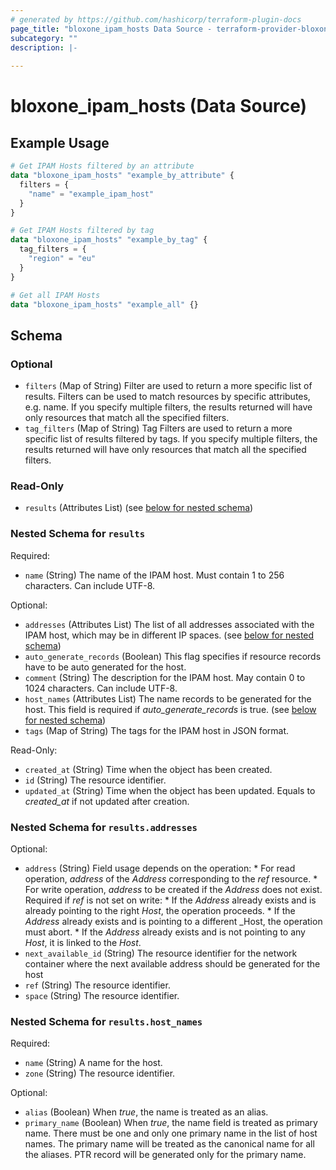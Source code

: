 ```yaml
---
# generated by https://github.com/hashicorp/terraform-plugin-docs
page_title: "bloxone_ipam_hosts Data Source - terraform-provider-bloxone"
subcategory: ""
description: |-
  
---
```


# bloxone_ipam_hosts (Data Source)



## Example Usage

```terraform
# Get IPAM Hosts filtered by an attribute
data "bloxone_ipam_hosts" "example_by_attribute" {
  filters = {
    "name" = "example_ipam_host"
  }
}

# Get IPAM Hosts filtered by tag
data "bloxone_ipam_hosts" "example_by_tag" {
  tag_filters = {
    "region" = "eu"
  }
}

# Get all IPAM Hosts
data "bloxone_ipam_hosts" "example_all" {}
```

<!-- schema generated by tfplugindocs -->
## Schema

### Optional

- `filters` (Map of String) Filter are used to return a more specific list of results. Filters can be used to match resources by specific attributes, e.g. name. If you specify multiple filters, the results returned will have only resources that match all the specified filters.
- `tag_filters` (Map of String) Tag Filters are used to return a more specific list of results filtered by tags. If you specify multiple filters, the results returned will have only resources that match all the specified filters.

### Read-Only

- `results` (Attributes List) (see [below for nested schema](#nestedatt--results))

<a id="nestedatt--results"></a>
### Nested Schema for `results`

Required:

- `name` (String) The name of the IPAM host. Must contain 1 to 256 characters. Can include UTF-8.

Optional:

- `addresses` (Attributes List) The list of all addresses associated with the IPAM host, which may be in different IP spaces. (see [below for nested schema](#nestedatt--results--addresses))
- `auto_generate_records` (Boolean) This flag specifies if resource records have to be auto generated for the host.
- `comment` (String) The description for the IPAM host. May contain 0 to 1024 characters. Can include UTF-8.
- `host_names` (Attributes List) The name records to be generated for the host.  This field is required if _auto_generate_records_ is true. (see [below for nested schema](#nestedatt--results--host_names))
- `tags` (Map of String) The tags for the IPAM host in JSON format.

Read-Only:

- `created_at` (String) Time when the object has been created.
- `id` (String) The resource identifier.
- `updated_at` (String) Time when the object has been updated. Equals to _created_at_ if not updated after creation.

<a id="nestedatt--results--addresses"></a>
### Nested Schema for `results.addresses`

Optional:

- `address` (String) Field usage depends on the operation:  * For read operation, _address_ of the _Address_ corresponding to the _ref_ resource.  * For write operation, _address_ to be created if the _Address_ does not exist. Required if _ref_ is not set on write:     * If the _Address_ already exists and is already pointing to the right _Host_, the operation proceeds.     * If the _Address_ already exists and is pointing to a different _Host, the operation must abort.     * If the _Address_ already exists and is not pointing to any _Host_, it is linked to the _Host_.
- `next_available_id` (String) The resource identifier for the network container where the next available address should be generated for the host
- `ref` (String) The resource identifier.
- `space` (String) The resource identifier.


<a id="nestedatt--results--host_names"></a>
### Nested Schema for `results.host_names`

Required:

- `name` (String) A name for the host.
- `zone` (String) The resource identifier.

Optional:

- `alias` (Boolean) When _true_, the name is treated as an alias.
- `primary_name` (Boolean) When _true_, the name field is treated as primary name. There must be one and only one primary name in the list of host names. The primary name will be treated as the canonical name for all the aliases. PTR record will be generated only for the primary name.
